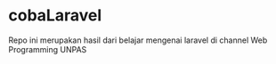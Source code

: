 # cobaLaravel
Repo ini merupakan hasil dari belajar mengenai laravel di channel Web Programming UNPAS
